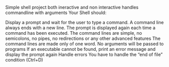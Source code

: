 Simple shell project
both ineractive and non interactive
handles commandline with arguments
Your Shell should:

Display a prompt and wait for the user to type a command. A command line always ends with a new line.
The prompt is displayed again each time a command has been executed.
The command lines are simple, no semicolons, no pipes, no redirections or any other advanced features
The command lines are made only of one word. No arguments will be passed to programs
If an executable cannot be found, print an error message and display the prompt again
Handle errors
You have to handle the “end of file” condition (Ctrl+D)
